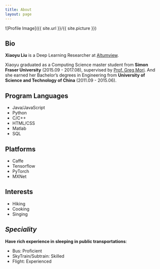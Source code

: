 ```yaml
---
title: About
layout: page
---
```

<!-- <link rel="stylesheet" type="text/css" href="_layouts/about.css">
<div class="center">
    <img src='assets/images/xiaoyu.jpg'>
</div> -->

![Profile Image]({{ site.url }}/{{ site.picture }})

## Bio
**Xiaoyu Liu** is a Deep Learning Researcher at [Altumview][1]. 

Xiaoyu graduated as a Computing Science master student from **Simon Fraser University** (2015.09 - 2017.08), supervised by [Prof. Greg Mori](https://www.cs.sfu.ca/~mori/). And she earned her Bachelor’s degrees in Engineering from **University of Science and Technology of China** (2011.09 - 2015.06). 

## Program Languages
- Java/JavaScript
- Python
- C/C++
- HTML/CSS
- Matlab
- SQL

## Platforms
- Caffe
- Tensorflow
- PyTorch
- MXNet

## Interests
- Hiking
- Cooking
- Singing

## *Speciality*
**Have rich experience in sleeping in public transportations**:

- Bus: Proficient
- SkyTrain/Subtrain: Skilled
- Flight: Experienced

[1]: http://www.altumview.com/
